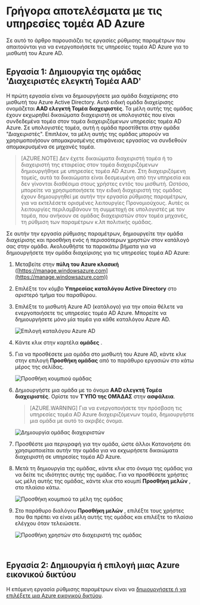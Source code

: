 <properties
    pageTitle="Azure υπηρεσίες τομέα AD: Δημιουργήστε την ομάδα των διαχειριστών ελεγκτή Τομέα AAD | Microsoft Azure"
    description="Γρήγορα αποτελέσματα με τις υπηρεσίες τομέα Active Directory Azure"
    services="active-directory-ds"
    documentationCenter=""
    authors="mahesh-unnikrishnan"
    manager="stevenpo"
    editor="curtand"/>

<tags
    ms.service="active-directory-ds"
    ms.workload="identity"
    ms.tgt_pltfrm="na"
    ms.devlang="na"
    ms.topic="article"
    ms.date="10/03/2016"
    ms.author="maheshu"/>

# <a name="get-started-with-azure-ad-domain-services"></a>Γρήγορα αποτελέσματα με τις υπηρεσίες τομέα AD Azure

Σε αυτό το άρθρο παρουσιάζει τις εργασίες ρύθμισης παραμέτρων που απαιτούνται για να ενεργοποιήσετε τις υπηρεσίες τομέα AD Azure για το μισθωτή του Azure AD.

## <a name="task-1-create-the-aad-dc-administrators-group"></a>Εργασία 1: Δημιουργία της ομάδας 'Διαχειριστές ελεγκτή Τομέα AAD'
Η πρώτη εργασία είναι να δημιουργήσετε μια ομάδα διαχείρισης στο μισθωτή του Azure Active Directory. Αυτό ειδική ομάδα διαχείρισης ονομάζεται **AAD ελεγκτή Τομέα διαχειριστές**. Τα μέλη αυτής της ομάδας έχουν εκχωρηθεί δικαιώματα διαχειριστή σε υπολογιστές που είναι συνδεδεμένα τομέα στον τομέα διαχειριζόμενων υπηρεσίες τομέα AD Azure. Σε υπολογιστές τομέα, αυτή η ομάδα προστίθεται στην ομάδα "Διαχειριστές". Επιπλέον, τα μέλη αυτής της ομάδας μπορούν να χρησιμοποιήσουν απομακρυσμένης επιφάνειας εργασίας να συνδεθούν απομακρυσμένα σε μηχανές τομέα.  

> [AZURE.NOTE] Δεν έχετε δικαιώματα διαχειριστή τομέα ή το διαχειριστή της εταιρείας στον τομέα διαχειριζόμενων δημιουργήθηκε με υπηρεσίες τομέα AD Azure. Στη διαχειριζόμενη τομείς, αυτά τα δικαιώματα είναι δεσμευμένη από την υπηρεσία και δεν γίνονται διαθέσιμα στους χρήστες εντός του μισθωτή. Ωστόσο, μπορείτε να χρησιμοποιήσετε την ειδική διαχειριστή της ομάδας έχουν δημιουργηθεί με αυτήν την εργασία ρύθμισης παραμέτρων, για να εκτελέσετε ορισμένες λειτουργίες Προνομιούχους. Αυτές οι λειτουργίες περιλαμβάνουν τη συμμετοχή σε υπολογιστές με τον τομέα, που ανήκουν σε ομάδας διαχειριστών στον τομέα μηχανές, τη ρύθμιση των παραμέτρων κ.λπ πολιτικής ομάδας.

Σε αυτήν την εργασία ρύθμισης παραμέτρων, δημιουργείτε την ομάδα διαχείρισης και προσθήκη ενός ή περισσότερων χρηστών στον κατάλογό σας στην ομάδα. Ακολουθήστε τα παρακάτω βήματα για να δημιουργήσετε την ομάδα διαχείρισης για τις υπηρεσίες τομέα AD Azure:

1. Μεταβείτε στην **πύλη του Azure κλασική** ([https://manage.windowsazure.com](https://manage.windowsazure.com))

2. Επιλέξτε τον κόμβο **Υπηρεσίας καταλόγου Active Directory** στο αριστερό τμήμα του παραθύρου.

3. Επιλέξτε το μισθωτή Azure AD (κατάλογο) για την οποία θέλετε να ενεργοποιήσετε τις υπηρεσίες τομέα AD Azure. Μπορείτε να δημιουργήσετε μόνο μία τομέα για κάθε καταλόγου Azure AD.

    ![Επιλογή καταλόγου Azure AD](./media/active-directory-domain-services-getting-started/select-aad-directory.png)

4. Κάντε κλικ στην καρτέλα **ομάδες** .

5. Για να προσθέσετε μια ομάδα στο μισθωτή του Azure AD, κάντε κλικ στην επιλογή **Προσθήκη ομάδας** από το παράθυρο εργασιών στο κάτω μέρος της σελίδας.

    ![Προσθήκη κουμπιού ομάδας](./media/active-directory-domain-services-getting-started/add-group-button.png)

6. Δημιουργήστε μια ομάδα με το όνομα **AAD ελεγκτή Τομέα διαχειριστές**. Ορίστε τον **ΤΎΠΟ της ΟΜΆΔΑΣ** στην **ασφάλεια**.

    > [AZURE.WARNING] Για να ενεργοποιήσετε την πρόσβαση τις υπηρεσίες τομέα AD Azure διαχειριζόμενων τομέα, δημιουργήστε μια ομάδα με αυτό το ακριβές όνομα.

    ![Δημιουργία ομάδας διαχειριστών](./media/active-directory-domain-services-getting-started/create-admin-group.png)

7. Προσθέστε μια περιγραφή για την ομάδα, ώστε άλλοι Κατανοήστε ότι χρησιμοποιείται αυτήν την ομάδα για να εκχωρήσετε δικαιώματα διαχειριστή σε υπηρεσίες τομέα AD Azure.

8. Μετά τη δημιουργία της ομάδας, κάντε κλικ στο όνομα της ομάδας για να δείτε τις ιδιότητες αυτής της ομάδας. Για να προσθέσετε χρήστες ως μέλη αυτής της ομάδας, κάντε κλικ στο κουμπί **Προσθήκη μελών** , στο πλαίσιο κάτω.

    ![Προσθήκη κουμπιού τα μέλη της ομάδας](./media/active-directory-domain-services-getting-started/add-group-members-button.png)

9. Στο παράθυρο διαλόγου **Προσθήκη μελών** , επιλέξτε τους χρήστες που θα πρέπει να είναι μέλη αυτής της ομάδας και επιλέξτε το πλαίσιο ελέγχου όταν τελειώσετε.

    ![Προσθήκη χρηστών στο διαχειριστή της ομάδας](./media/active-directory-domain-services-getting-started/add-group-members.png)

<br>

## <a name="task-2-create-or-select-an-azure-virtual-network"></a>Εργασία 2: Δημιουργία ή επιλογή μιας Azure εικονικού δικτύου
Η επόμενη εργασία ρύθμισης παραμέτρων είναι να [δημιουργήσετε ή να επιλέξετε μια Azure εικονικού δικτύου](active-directory-ds-getting-started-vnet.md).
